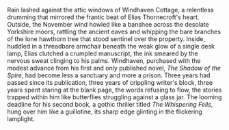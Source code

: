 Rain lashed against the attic windows of Windhaven Cottage, a relentless drumming that mirrored the frantic beat of Elias Thornecroft's heart.  Outside, the November wind howled like a banshee across the desolate Yorkshire moors, rattling the ancient eaves and whipping the bare branches of the lone hawthorn tree that stood sentinel over the property.  Inside, huddled in a threadbare armchair beneath the weak glow of a single desk lamp, Elias clutched a crumpled manuscript, the ink smeared by the nervous sweat clinging to his palms. Windhaven, purchased with the modest advance from his first and only published novel, *The Shadow of the Spire*, had become less a sanctuary and more a prison.  Three years had passed since its publication, three years of crippling writer's block, three years spent staring at the blank page, the words refusing to flow, the stories trapped within him like butterflies struggling against a glass jar. The looming deadline for his second book, a gothic thriller titled *The Whispering Fells*, hung over him like a guillotine, its sharp edge glinting in the flickering lamplight.
